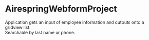 # AirespringWebformProject
Application gets an input of employee information and outputs onto a gridview list.  
Searchable by last name or phone.
